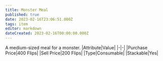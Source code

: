 ```yaml
---
title: Monster Meal
published: true
date: 2023-02-16T23:06:51.000Z
tags: item
editor: markdown
dateCreated: 2023-02-16T00:00:00.000Z
---
```


A medium-sized meal for a monster.
|Attribute|Value|
|-|-|
|Purchase Price|400 Flips|
|Sell Price|200 Flips|
|Type|Consumable|
|Stackable|Yes|

